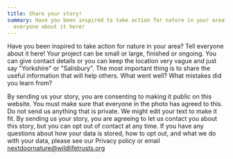 ```yaml
---
title: Share your story!
summary: Have you been inspired to take action for nature in your area? Tell
  everyone about it here!
---
```


Have you been inspired to take action for nature in your area? Tell everyone about it here! Your project can be small or large, finished or ongoing. You can give contact details or you can keep the location very vague and just say "Yorkshire" or "Salisbury". The most important thing is to share the useful information that will help others. What went well? What mistakes did you learn from?

By sending us your story, you are consenting to making it public on this website. You must make sure that everyone in the photo has agreed to this. Do not send us anything that is private. We might edit your text to make it fit. By sending us your story, you are agreeing to let us contact you about this story, but you can opt out of contact at any time. If you have any questions about how your data is stored, how to opt out, and what we do with your data, please see our Privacy policy or email nextdoornature@wildlifetrusts.org

